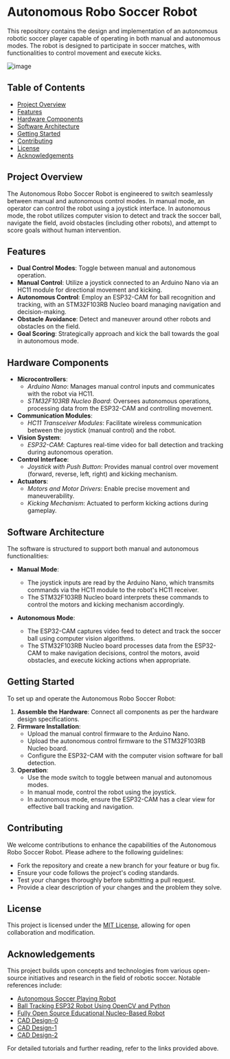 # Autonomous Robo Soccer Robot

This repository contains the design and implementation of an autonomous robotic soccer player capable of operating in both manual and autonomous modes. The robot is designed to participate in soccer matches, with functionalities to control movement and execute kicks.

![image](https://github.com/user-attachments/assets/7a24e1e2-253c-49b0-a4d6-26de8af44202)

## Table of Contents

- [Project Overview](#project-overview)
- [Features](#features)
- [Hardware Components](#hardware-components)
- [Software Architecture](#software-architecture)
- [Getting Started](#getting-started)
- [Contributing](#contributing)
- [License](#license)
- [Acknowledgements](#acknowledgements)

## Project Overview

The Autonomous Robo Soccer Robot is engineered to switch seamlessly between manual and autonomous control modes. In manual mode, an operator can control the robot using a joystick interface. In autonomous mode, the robot utilizes computer vision to detect and track the soccer ball, navigate the field, avoid obstacles (including other robots), and attempt to score goals without human intervention.

## Features

- **Dual Control Modes**: Toggle between manual and autonomous operation.
- **Manual Control**: Utilize a joystick connected to an Arduino Nano via an HC11 module for directional movement and kicking.
- **Autonomous Control**: Employ an ESP32-CAM for ball recognition and tracking, with an STM32F103RB Nucleo board managing navigation and decision-making.
- **Obstacle Avoidance**: Detect and maneuver around other robots and obstacles on the field.
- **Goal Scoring**: Strategically approach and kick the ball towards the goal in autonomous mode.

## Hardware Components

- **Microcontrollers**:
  - *Arduino Nano*: Manages manual control inputs and communicates with the robot via HC11.
  - *STM32F103RB Nucleo Board*: Oversees autonomous operations, processing data from the ESP32-CAM and controlling movement.
- **Communication Modules**:
  - *HC11 Transceiver Modules*: Facilitate wireless communication between the joystick (manual control) and the robot.
- **Vision System**:
  - *ESP32-CAM*: Captures real-time video for ball detection and tracking during autonomous operation.
- **Control Interface**:
  - *Joystick with Push Button*: Provides manual control over movement (forward, reverse, left, right) and kicking mechanism.
- **Actuators**:
  - *Motors and Motor Drivers*: Enable precise movement and maneuverability.
  - *Kicking Mechanism*: Actuated to perform kicking actions during gameplay.

## Software Architecture

The software is structured to support both manual and autonomous functionalities:

- **Manual Mode**:
  - The joystick inputs are read by the Arduino Nano, which transmits commands via the HC11 module to the robot's HC11 receiver.
  - The STM32F103RB Nucleo board interprets these commands to control the motors and kicking mechanism accordingly.

- **Autonomous Mode**:
  - The ESP32-CAM captures video feed to detect and track the soccer ball using computer vision algorithms.
  - The STM32F103RB Nucleo board processes data from the ESP32-CAM to make navigation decisions, control the motors, avoid obstacles, and execute kicking actions when appropriate.

## Getting Started

To set up and operate the Autonomous Robo Soccer Robot:

1. **Assemble the Hardware**: Connect all components as per the hardware design specifications.
2. **Firmware Installation**:
   - Upload the manual control firmware to the Arduino Nano.
   - Upload the autonomous control firmware to the STM32F103RB Nucleo board.
   - Configure the ESP32-CAM with the computer vision software for ball detection.
3. **Operation**:
   - Use the mode switch to toggle between manual and autonomous modes.
   - In manual mode, control the robot using the joystick.
   - In autonomous mode, ensure the ESP32-CAM has a clear view for effective ball tracking and navigation.

## Contributing

We welcome contributions to enhance the capabilities of the Autonomous Robo Soccer Robot. Please adhere to the following guidelines:

- Fork the repository and create a new branch for your feature or bug fix.
- Ensure your code follows the project's coding standards.
- Test your changes thoroughly before submitting a pull request.
- Provide a clear description of your changes and the problem they solve.

## License

This project is licensed under the [MIT License](LICENSE), allowing for open collaboration and modification.

## Acknowledgements

This project builds upon concepts and technologies from various open-source initiatives and research in the field of robotic soccer. Notable references include:

- [Autonomous Soccer Playing Robot](https://www.instructables.com/Autonomous-Soccer-Playing-Robot/)
- [Ball Tracking ESP32 Robot Using OpenCV and Python](https://www.youtube.com/watch?v=W7tKPS5KX_o)
- [Fully Open Source Educational Nucleo-Based Robot](https://community.st.com/t5/stm32-mcus-products/fully-open-source-educational-nucleo-based-robot/td-p/461808)
- [CAD Design-0](https://www.tinkercad.com/things/53nqoq34h0A-robot-soccer)
- [CAD Design-1](https://grabcad.com/library/robo-soccer-bot-1)
- [CAD Design-2](https://grabcad.com/library/robosoccer-bot-basic-1)

For detailed tutorials and further reading, refer to the links provided above.

